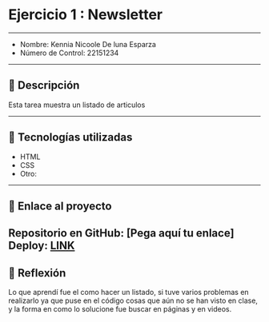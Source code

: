 # Ejercicio 1 : Newsletter

---

- Nombre: Kennia Nicoole De luna Esparza
- Número de Control: 22151234

---

## 📌 Descripción
Esta tarea muestra un listado de articulos


---

## 🚀 Tecnologías utilizadas
- HTML  
- CSS  
- Otro: 

---

## 🔗 Enlace al proyecto
Repositorio en GitHub: [Pega aquí tu enlace]  
Deploy: [LINK](http://yomidev.github.io/newsletter/)
---

## 📝 Reflexión
Lo que aprendí fue el como hacer un listado, si tuve varios problemas en realizarlo ya que puse en el código cosas que aún no se han visto en clase, y la forma en como lo solucione fue buscar en páginas y en videos.
